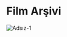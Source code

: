 # Film Arşivi
 ![Adsız-1](https://user-images.githubusercontent.com/62007900/120085218-ea3bea80-c0de-11eb-91a2-063e46be9fc0.png)

